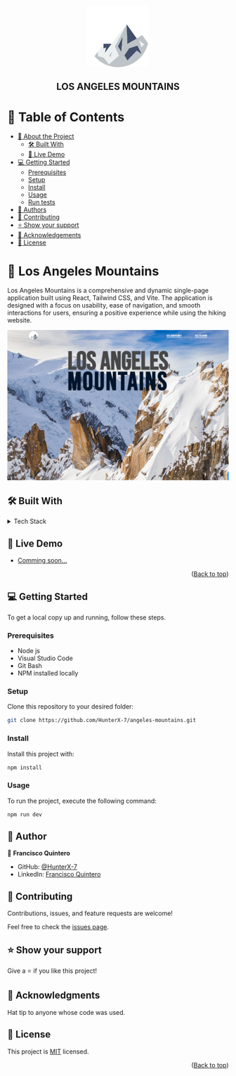 <a name="readme-top"></a>

<div align="center">

  <img src="./src/assets/Vector%20Smart%20Object.png" alt="logo" width="140"  height="auto" />
  <br/>

  <h2><b>LOS ANGELES MOUNTAINS</b></h2>

</div>

<!-- TABLE OF CONTENTS -->

# 📗 Table of Contents

- [📖 About the Project](#about-project)
  - [🛠 Built With](#built-with)
  - [🚀 Live Demo](#live-demo)
- [💻 Getting Started](#getting-started)
  - [Prerequisites](#prerequisites)
  - [Setup](#setup)
  - [Install](#install)
  - [Usage](#usage)
  - [Run tests](#run-tests)
- [👥 Authors](#authors)
- [🤝 Contributing](#contributing)
- [⭐️ Show your support](#support)
- [🙏 Acknowledgements](#acknowledgements)
- [📝 License](#license)

<!-- PROJECT DESCRIPTION -->

# 📖 Los Angeles Mountains <a name="about-project"></a>

Los Angeles Mountains is a comprehensive and dynamic single-page application built using React, Tailwind CSS, and Vite. The application is designed with a focus on usability, ease of navigation, and smooth interactions for users, ensuring a positive experience while using the hiking website.

<img src="./src/assets/Capture.png" alt="app-demo" />

</br>

## 🛠 Built With <a name="built-with"></a>

<details>
  <summary>Tech Stack</summary>
  <ul>
    <li>HTML</li>
    <li>CSS</li>
    <li>JavaScript</li>
    <li>Tailwind CSS</li>
    <li>React</li>
    <li>Vite</li>
  </ul>
</details>

<!-- LIVE DEMO -->

## 🚀 Live Demo <a name="live-demo"></a>

- [Comming soon...]()

<p align="right">(<a href="#readme-top">Back to top</a>)</p>

<!-- GETTING STARTED -->

## 💻 Getting Started <a name="getting-started"></a>

To get a local copy up and running, follow these steps.

### Prerequisites

- Node js
- Visual Studio Code
- Git Bash
- NPM installed locally

### Setup

Clone this repository to your desired folder:

```sh
git clone https://github.com/HunterX-7/angeles-mountains.git
```

### Install

Install this project with:

```sh
npm install
```

### Usage

To run the project, execute the following command:

```sh
npm run dev
```

<!-- AUTHORS -->

## 👥 Author <a name="authors"></a>

👤 **Francisco Quintero**

- GitHub: [@HunterX-7](https://github.com/HunterX-7)
- LinkedIn: [Francisco Quintero](https://www.linkedin.com/in/francisco-quintero-146423252/)

<!-- CONTRIBUTING -->

## 🤝 Contributing <a name="contributing"></a>

Contributions, issues, and feature requests are welcome!

Feel free to check the [issues page](https://github.com/HunterX-7/angeles-mountains/issues).

<!-- SUPPORT -->

## ⭐️ Show your support <a name="support"></a>

Give a ⭐️ if you like this project!

<!-- Acknowledgments -->

## 🙏 Acknowledgments <a name="acknowledgements"></a>

Hat tip to anyone whose code was used.

<!-- LICENSE -->

## 📝 License <a name="license"></a>

This project is [MIT](./LICENSE) licensed.

<p align="right">(<a href="#readme-top">Back to top</a>)</p>
